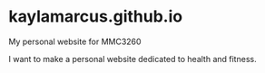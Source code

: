 kaylamarcus.github.io
=====================

My personal website for MMC3260

I want to make a personal website dedicated to health and fitness. 

